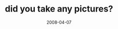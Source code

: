 ---
layout: base.njk
title : 'did you take any pictures?' 
view_title : 'did you take any pictures?' 
year : '2008' 
date : '2008-04-07' 
img_file : '/drawing/didyoutakeanypictures.png' 
html_file : 'didyoutakeanypictures' 
next_html : 'myfriend.html' 
year_order : '148' 
permalink : "title/{{html_file}}.html"
---